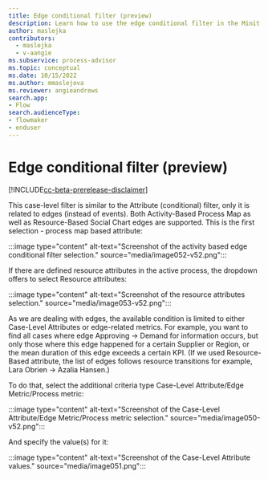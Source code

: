 ```yaml
---
title: Edge conditional filter (preview)
description: Learn how to use the edge conditional filter in the Minit desktop application in process advisor.
author: maslejka
contributors:
  - maslejka
  - v-aangie
ms.subservice: process-advisor
ms.topic: conceptual
ms.date: 10/15/2022
ms.author: mmaslejova
ms.reviewer: angieandrews
search.app:
- Flow
search.audienceType:
- flowmaker
- enduser
---
```


# Edge conditional filter (preview)

[!INCLUDE[cc-beta-prerelease-disclaimer](../includes/cc-beta-prerelease-disclaimer.md)]

This case-level filter is similar to the Attribute (conditional) filter, only it is related to edges (instead of events). Both Activity-Based Process Map as well as Resource-Based Social Chart edges are supported. This is the first selection - process map based attribute:

:::image type="content" alt-text="Screenshot of the activity based edge conditional filter selection." source="media/image052-v52.png":::

If there are defined resource attributes in the active process, the dropdown offers to select Resource attributes:

:::image type="content" alt-text="Screenshot of the resource attributes selection." source="media/image053-v52.png":::

As we are dealing with edges, the available condition is limited to either Case-Level Attributes or edge-related metrics. For example, you want to find all cases where edge Approving -> Demand for information occurs, but only those where this edge happened for a certain Supplier or Region, or the mean duration of this edge exceeds a certain KPI. (If we used Resource-Based attribute, the list of edges follows resource transitions for example, Lara Obrien -> Azalia Hansen.)

To do that, select the additional criteria type Case-Level Attribute/Edge Metric/Process metric:

:::image type="content" alt-text="Screenshot of the Case-Level Attribute/Edge Metric/Process metric selection." source="media/image050-v52.png":::

And specify the value(s) for it:

:::image type="content" alt-text="Screenshot of the Case-Level Attribute values." source="media/image051.png":::


